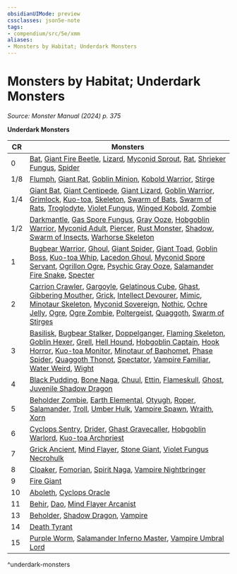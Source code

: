 ```yaml
---
obsidianUIMode: preview
cssclasses: json5e-note
tags:
- compendium/src/5e/xmm
aliases:
- Monsters by Habitat; Underdark Monsters
---
```

# Monsters by Habitat; Underdark Monsters
*Source: Monster Manual (2024) p. 375* 

**Underdark Monsters**

| CR | Monsters |
|----|----------|
| 0 | [Bat](/3-Mechanics/CLI/bestiary/beast/bat-xmm.md), [Giant Fire Beetle](/3-Mechanics/CLI/bestiary/beast/giant-fire-beetle-xmm.md), [Lizard](/3-Mechanics/CLI/bestiary/beast/lizard-xmm.md), [Myconid Sprout](/3-Mechanics/CLI/bestiary/plant/myconid-sprout-xmm.md), [Rat](/3-Mechanics/CLI/bestiary/beast/rat-xmm.md), [Shrieker Fungus](/3-Mechanics/CLI/bestiary/plant/shrieker-fungus-xmm.md), [Spider](/3-Mechanics/CLI/bestiary/beast/spider-xmm.md) |
| 1/8 | [Flumph](/3-Mechanics/CLI/bestiary/aberration/flumph-xmm.md), [Giant Rat](/3-Mechanics/CLI/bestiary/beast/giant-rat-xmm.md), [Goblin Minion](/3-Mechanics/CLI/bestiary/fey/goblin-minion-xmm.md), [Kobold Warrior](/3-Mechanics/CLI/bestiary/dragon/kobold-warrior-xmm.md), [Stirge](/3-Mechanics/CLI/bestiary/monstrosity/stirge-xmm.md) |
| 1/4 | [Giant Bat](/3-Mechanics/CLI/bestiary/beast/giant-bat-xmm.md), [Giant Centipede](/3-Mechanics/CLI/bestiary/beast/giant-centipede-xmm.md), [Giant Lizard](/3-Mechanics/CLI/bestiary/beast/giant-lizard-xmm.md), [Goblin Warrior](/3-Mechanics/CLI/bestiary/fey/goblin-warrior-xmm.md), [Grimlock](/3-Mechanics/CLI/bestiary/aberration/grimlock-xmm.md), [Kuo-toa](/3-Mechanics/CLI/bestiary/aberration/kuo-toa-xmm.md), [Skeleton](/3-Mechanics/CLI/bestiary/undead/skeleton-xmm.md), [Swarm of Bats](/3-Mechanics/CLI/bestiary/beast/swarm-of-bats-xmm.md), [Swarm of Rats](/3-Mechanics/CLI/bestiary/beast/swarm-of-rats-xmm.md), [Troglodyte](/3-Mechanics/CLI/bestiary/monstrosity/troglodyte-xmm.md), [Violet Fungus](/3-Mechanics/CLI/bestiary/plant/violet-fungus-xmm.md), [Winged Kobold](/3-Mechanics/CLI/bestiary/dragon/winged-kobold-xmm.md), [Zombie](/3-Mechanics/CLI/bestiary/undead/zombie-xmm.md) |
| 1/2 | [Darkmantle](/3-Mechanics/CLI/bestiary/aberration/darkmantle-xmm.md), [Gas Spore Fungus](/3-Mechanics/CLI/bestiary/plant/gas-spore-fungus-xmm.md), [Gray Ooze](/3-Mechanics/CLI/bestiary/ooze/gray-ooze-xmm.md), [Hobgoblin Warrior](/3-Mechanics/CLI/bestiary/fey/hobgoblin-warrior-xmm.md), [Myconid Adult](/3-Mechanics/CLI/bestiary/plant/myconid-adult-xmm.md), [Piercer](/3-Mechanics/CLI/bestiary/aberration/piercer-xmm.md), [Rust Monster](/3-Mechanics/CLI/bestiary/monstrosity/rust-monster-xmm.md), [Shadow](/3-Mechanics/CLI/bestiary/undead/shadow-xmm.md), [Swarm of Insects](/3-Mechanics/CLI/bestiary/beast/swarm-of-insects-xmm.md), [Warhorse Skeleton](/3-Mechanics/CLI/bestiary/undead/warhorse-skeleton-xmm.md) |
| 1 | [Bugbear Warrior](/3-Mechanics/CLI/bestiary/fey/bugbear-warrior-xmm.md), [Ghoul](/3-Mechanics/CLI/bestiary/undead/ghoul-xmm.md), [Giant Spider](/3-Mechanics/CLI/bestiary/beast/giant-spider-xmm.md), [Giant Toad](/3-Mechanics/CLI/bestiary/beast/giant-toad-xmm.md), [Goblin Boss](/3-Mechanics/CLI/bestiary/fey/goblin-boss-xmm.md), [Kuo-toa Whip](/3-Mechanics/CLI/bestiary/aberration/kuo-toa-whip-xmm.md), [Lacedon Ghoul](/3-Mechanics/CLI/bestiary/undead/lacedon-ghoul-xmm.md), [Myconid Spore Servant](/3-Mechanics/CLI/bestiary/plant/myconid-spore-servant-xmm.md), [Ogrillon Ogre](/3-Mechanics/CLI/bestiary/giant/ogrillon-ogre-xmm.md), [Psychic Gray Ooze](/3-Mechanics/CLI/bestiary/ooze/psychic-gray-ooze-xmm.md), [Salamander Fire Snake](/3-Mechanics/CLI/bestiary/elemental/salamander-fire-snake-xmm.md), [Specter](/3-Mechanics/CLI/bestiary/undead/specter-xmm.md) |
| 2 | [Carrion Crawler](/3-Mechanics/CLI/bestiary/monstrosity/carrion-crawler-xmm.md), [Gargoyle](/3-Mechanics/CLI/bestiary/elemental/gargoyle-xmm.md), [Gelatinous Cube](/3-Mechanics/CLI/bestiary/ooze/gelatinous-cube-xmm.md), [Ghast](/3-Mechanics/CLI/bestiary/undead/ghast-xmm.md), [Gibbering Mouther](/3-Mechanics/CLI/bestiary/aberration/gibbering-mouther-xmm.md), [Grick](/3-Mechanics/CLI/bestiary/aberration/grick-xmm.md), [Intellect Devourer](/3-Mechanics/CLI/bestiary/aberration/intellect-devourer-xmm.md), [Mimic](/3-Mechanics/CLI/bestiary/monstrosity/mimic-xmm.md), [Minotaur Skeleton](/3-Mechanics/CLI/bestiary/undead/minotaur-skeleton-xmm.md), [Myconid Sovereign](/3-Mechanics/CLI/bestiary/plant/myconid-sovereign-xmm.md), [Nothic](/3-Mechanics/CLI/bestiary/aberration/nothic-xmm.md), [Ochre Jelly](/3-Mechanics/CLI/bestiary/ooze/ochre-jelly-xmm.md), [Ogre](/3-Mechanics/CLI/bestiary/giant/ogre-xmm.md), [Ogre Zombie](/3-Mechanics/CLI/bestiary/undead/ogre-zombie-xmm.md), [Poltergeist](/3-Mechanics/CLI/bestiary/undead/poltergeist-xmm.md), [Quaggoth](/3-Mechanics/CLI/bestiary/monstrosity/quaggoth-xmm.md), [Swarm of Stirges](/3-Mechanics/CLI/bestiary/monstrosity/swarm-of-stirges-xmm.md) |
| 3 | [Basilisk](/3-Mechanics/CLI/bestiary/monstrosity/basilisk-xmm.md), [Bugbear Stalker](/3-Mechanics/CLI/bestiary/fey/bugbear-stalker-xmm.md), [Doppelganger](/3-Mechanics/CLI/bestiary/monstrosity/doppelganger-xmm.md), [Flaming Skeleton](/3-Mechanics/CLI/bestiary/undead/flaming-skeleton-xmm.md), [Goblin Hexer](/3-Mechanics/CLI/bestiary/fey/goblin-hexer-xmm.md), [Grell](/3-Mechanics/CLI/bestiary/aberration/grell-xmm.md), [Hell Hound](/3-Mechanics/CLI/bestiary/fiend/hell-hound-xmm.md), [Hobgoblin Captain](/3-Mechanics/CLI/bestiary/fey/hobgoblin-captain-xmm.md), [Hook Horror](/3-Mechanics/CLI/bestiary/monstrosity/hook-horror-xmm.md), [Kuo-toa Monitor](/3-Mechanics/CLI/bestiary/aberration/kuo-toa-monitor-xmm.md), [Minotaur of Baphomet](/3-Mechanics/CLI/bestiary/monstrosity/minotaur-of-baphomet-xmm.md), [Phase Spider](/3-Mechanics/CLI/bestiary/monstrosity/phase-spider-xmm.md), [Quaggoth Thonot](/3-Mechanics/CLI/bestiary/monstrosity/quaggoth-thonot-xmm.md), [Spectator](/3-Mechanics/CLI/bestiary/aberration/spectator-xmm.md), [Vampire Familiar](/3-Mechanics/CLI/bestiary/humanoid/vampire-familiar-xmm.md), [Water Weird](/3-Mechanics/CLI/bestiary/elemental/water-weird-xmm.md), [Wight](/3-Mechanics/CLI/bestiary/undead/wight-xmm.md) |
| 4 | [Black Pudding](/3-Mechanics/CLI/bestiary/ooze/black-pudding-xmm.md), [Bone Naga](/3-Mechanics/CLI/bestiary/undead/bone-naga-xmm.md), [Chuul](/3-Mechanics/CLI/bestiary/aberration/chuul-xmm.md), [Ettin](/3-Mechanics/CLI/bestiary/giant/ettin-xmm.md), [Flameskull](/3-Mechanics/CLI/bestiary/undead/flameskull-xmm.md), [Ghost](/3-Mechanics/CLI/bestiary/undead/ghost-xmm.md), [Juvenile Shadow Dragon](/3-Mechanics/CLI/bestiary/dragon/juvenile-shadow-dragon-xmm.md) |
| 5 | [Beholder Zombie](/3-Mechanics/CLI/bestiary/undead/beholder-zombie-xmm.md), [Earth Elemental](/3-Mechanics/CLI/bestiary/elemental/earth-elemental-xmm.md), [Otyugh](/3-Mechanics/CLI/bestiary/aberration/otyugh-xmm.md), [Roper](/3-Mechanics/CLI/bestiary/aberration/roper-xmm.md), [Salamander](/3-Mechanics/CLI/bestiary/elemental/salamander-xmm.md), [Troll](/3-Mechanics/CLI/bestiary/giant/troll-xmm.md), [Umber Hulk](/3-Mechanics/CLI/bestiary/monstrosity/umber-hulk-xmm.md), [Vampire Spawn](/3-Mechanics/CLI/bestiary/undead/vampire-spawn-xmm.md), [Wraith](/3-Mechanics/CLI/bestiary/undead/wraith-xmm.md), [Xorn](/3-Mechanics/CLI/bestiary/elemental/xorn-xmm.md) |
| 6 | [Cyclops Sentry](/3-Mechanics/CLI/bestiary/giant/cyclops-sentry-xmm.md), [Drider](/3-Mechanics/CLI/bestiary/monstrosity/drider-xmm.md), [Ghast Gravecaller](/3-Mechanics/CLI/bestiary/undead/ghast-gravecaller-xmm.md), [Hobgoblin Warlord](/3-Mechanics/CLI/bestiary/fey/hobgoblin-warlord-xmm.md), [Kuo-toa Archpriest](/3-Mechanics/CLI/bestiary/aberration/kuo-toa-archpriest-xmm.md) |
| 7 | [Grick Ancient](/3-Mechanics/CLI/bestiary/aberration/grick-ancient-xmm.md), [Mind Flayer](/3-Mechanics/CLI/bestiary/aberration/mind-flayer-xmm.md), [Stone Giant](/3-Mechanics/CLI/bestiary/giant/stone-giant-xmm.md), [Violet Fungus Necrohulk](/3-Mechanics/CLI/bestiary/plant/violet-fungus-necrohulk-xmm.md) |
| 8 | [Cloaker](/3-Mechanics/CLI/bestiary/aberration/cloaker-xmm.md), [Fomorian](/3-Mechanics/CLI/bestiary/giant/fomorian-xmm.md), [Spirit Naga](/3-Mechanics/CLI/bestiary/fiend/spirit-naga-xmm.md), [Vampire Nightbringer](/3-Mechanics/CLI/bestiary/undead/vampire-nightbringer-xmm.md) |
| 9 | [Fire Giant](/3-Mechanics/CLI/bestiary/giant/fire-giant-xmm.md) |
| 10 | [Aboleth](/3-Mechanics/CLI/bestiary/aberration/aboleth-xmm.md), [Cyclops Oracle](/3-Mechanics/CLI/bestiary/giant/cyclops-oracle-xmm.md) |
| 11 | [Behir](/3-Mechanics/CLI/bestiary/monstrosity/behir-xmm.md), [Dao](/3-Mechanics/CLI/bestiary/elemental/dao-xmm.md), [Mind Flayer Arcanist](/3-Mechanics/CLI/bestiary/aberration/mind-flayer-arcanist-xmm.md) |
| 13 | [Beholder](/3-Mechanics/CLI/bestiary/aberration/beholder-xmm.md), [Shadow Dragon](/3-Mechanics/CLI/bestiary/dragon/shadow-dragon-xmm.md), [Vampire](/3-Mechanics/CLI/bestiary/undead/vampire-xmm.md) |
| 14 | [Death Tyrant](/3-Mechanics/CLI/bestiary/undead/death-tyrant-xmm.md) |
| 15 | [Purple Worm](/3-Mechanics/CLI/bestiary/monstrosity/purple-worm-xmm.md), [Salamander Inferno Master](/3-Mechanics/CLI/bestiary/elemental/salamander-inferno-master-xmm.md), [Vampire Umbral Lord](/3-Mechanics/CLI/bestiary/undead/vampire-umbral-lord-xmm.md) |
^underdark-monsters